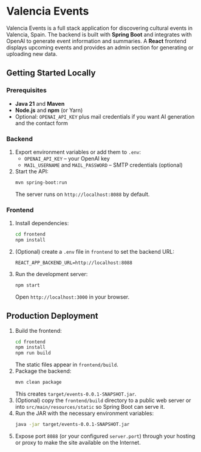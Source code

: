 # Valencia Events

Valencia Events is a full stack application for discovering cultural events in Valencia, Spain. The backend is built with **Spring Boot** and integrates with OpenAI to generate event information and summaries. A **React** frontend displays upcoming events and provides an admin section for generating or uploading new data.

## Getting Started Locally

### Prerequisites
- **Java 21** and **Maven**
- **Node.js** and **npm** (or Yarn)
- Optional: `OPENAI_API_KEY` plus mail credentials if you want AI generation and the contact form

### Backend
1. Export environment variables or add them to `.env`:
   - `OPENAI_API_KEY` – your OpenAI key
   - `MAIL_USERNAME` and `MAIL_PASSWORD` – SMTP credentials (optional)
2. Start the API:
   ```bash
   mvn spring-boot:run
   ```
   The server runs on `http://localhost:8088` by default.

### Frontend
1. Install dependencies:
   ```bash
   cd frontend
   npm install
   ```
2. (Optional) create a `.env` file in `frontend` to set the backend URL:
   ```
   REACT_APP_BACKEND_URL=http://localhost:8088
   ```
3. Run the development server:
   ```bash
   npm start
   ```
   Open `http://localhost:3000` in your browser.

## Production Deployment
1. Build the frontend:
   ```bash
   cd frontend
   npm install
   npm run build
   ```
   The static files appear in `frontend/build`.
2. Package the backend:
   ```bash
   mvn clean package
   ```
   This creates `target/events-0.0.1-SNAPSHOT.jar`.
3. (Optional) copy the `frontend/build` directory to a public web server or into
   `src/main/resources/static` so Spring Boot can serve it.
4. Run the JAR with the necessary environment variables:
   ```bash
   java -jar target/events-0.0.1-SNAPSHOT.jar
   ```
5. Expose port `8088` (or your configured `server.port`) through your hosting
   or proxy to make the site available on the Internet.

